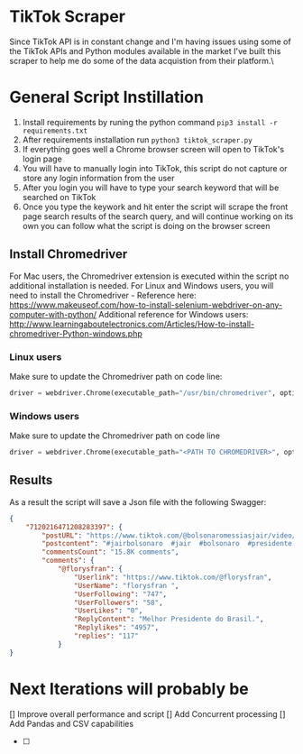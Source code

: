 # TikTok Scraper
Since TikTok API is in constant change and I'm having issues using some of the TikTok APIs and Python modules available in the market I've built this scraper to help me do some of the data acquistion from their platform.\

# General Script Instillation
1. Install requirements by runing the python command `pip3 install -r requirements.txt`
2. After requirements installation run `python3 tiktok_scraper.py`
3. If everything goes well a Chrome browser screen will open to TikTok's login page
4. You will have to manually login into TikTok, this script do not capture or store any login information from the user
5. After you login you will have to type your search keyword that will be searched on TikTok
6. Once you type the keywork and hit enter the script will scrape the front page search results of the search query, and will continue working on its own you can follow what the script is doing on the browser screen

## Install Chromedriver
For Mac users, the Chromedriver extension is executed within the script no additional installation is needed.
For Linux and Windows users, you will need to install the Chromedriver - Reference here: https://www.makeuseof.com/how-to-install-selenium-webdriver-on-any-computer-with-python/
Additional reference for Windows users: http://www.learningaboutelectronics.com/Articles/How-to-install-chromedriver-Python-windows.php

### Linux users
Make sure to update the Chromedriver path on code line:
```python
driver = webdriver.Chrome(executable_path="/usr/bin/chromedriver", options=options)
```

### Windows users
Make sure to update the Chromedriver path on code line
```python
driver = webdriver.Chrome(executable_path="<PATH TO CHROMEDRIVER>", options=options)
```

## Results
As a result the script will save a Json file with the following Swagger:
```json
{
    "7120216471208283397": {
        "postURL": "https://www.tiktok.com/@bolsonaromessiasjair/video/7120216471208283397",
        "postcontent": "#jairbolsonaro  #jair  #bolsonaro  #presidente  #anittachallenge  #anitta  #show  #lula  #pt  #dilma  #brasil  #🇧🇷  #liberdade  #internet  #regular  #midia  #jovens  #compartilhe ",
        "commentsCount": "15.8K comments",
        "comments": {
            "@florysfran": {
                "Userlink": "https://www.tiktok.com/@florysfran",
                "UserName": "florysfran ",
                "UserFollowing": "747",
                "UserFollowers": "58",
                "UserLikes": "0",
                "ReplyContent": "Melhor Presidente do Brasil.",
                "Replylikes": "4957",
                "replies": "117"
            }
}
```

# Next Iterations will probably be
[] Improve overall performance and script
[] Add Concurrent processing
[] Add Pandas and CSV capabilities

- [ ]
